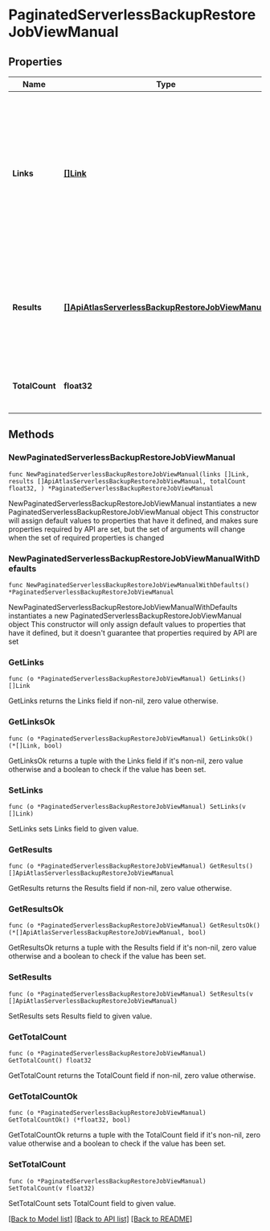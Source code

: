 # PaginatedServerlessBackupRestoreJobViewManual

## Properties

Name | Type | Description | Notes
------------ | ------------- | ------------- | -------------
**Links** | [**[]Link**](Link.md) | List of one or more Uniform Resource Locators (URLs) that point to API sub-resources, related API resources, or both. RFC 5988 outlines these relationships. | [readonly] 
**Results** | [**[]ApiAtlasServerlessBackupRestoreJobViewManual**](ApiAtlasServerlessBackupRestoreJobViewManual.md) | List of returned documents that MongoDB Cloud provides when completing this request. | [readonly] 
**TotalCount** | **float32** | Number of documents returned in this response. | [readonly] 

## Methods

### NewPaginatedServerlessBackupRestoreJobViewManual

`func NewPaginatedServerlessBackupRestoreJobViewManual(links []Link, results []ApiAtlasServerlessBackupRestoreJobViewManual, totalCount float32, ) *PaginatedServerlessBackupRestoreJobViewManual`

NewPaginatedServerlessBackupRestoreJobViewManual instantiates a new PaginatedServerlessBackupRestoreJobViewManual object
This constructor will assign default values to properties that have it defined,
and makes sure properties required by API are set, but the set of arguments
will change when the set of required properties is changed

### NewPaginatedServerlessBackupRestoreJobViewManualWithDefaults

`func NewPaginatedServerlessBackupRestoreJobViewManualWithDefaults() *PaginatedServerlessBackupRestoreJobViewManual`

NewPaginatedServerlessBackupRestoreJobViewManualWithDefaults instantiates a new PaginatedServerlessBackupRestoreJobViewManual object
This constructor will only assign default values to properties that have it defined,
but it doesn't guarantee that properties required by API are set

### GetLinks

`func (o *PaginatedServerlessBackupRestoreJobViewManual) GetLinks() []Link`

GetLinks returns the Links field if non-nil, zero value otherwise.

### GetLinksOk

`func (o *PaginatedServerlessBackupRestoreJobViewManual) GetLinksOk() (*[]Link, bool)`

GetLinksOk returns a tuple with the Links field if it's non-nil, zero value otherwise
and a boolean to check if the value has been set.

### SetLinks

`func (o *PaginatedServerlessBackupRestoreJobViewManual) SetLinks(v []Link)`

SetLinks sets Links field to given value.


### GetResults

`func (o *PaginatedServerlessBackupRestoreJobViewManual) GetResults() []ApiAtlasServerlessBackupRestoreJobViewManual`

GetResults returns the Results field if non-nil, zero value otherwise.

### GetResultsOk

`func (o *PaginatedServerlessBackupRestoreJobViewManual) GetResultsOk() (*[]ApiAtlasServerlessBackupRestoreJobViewManual, bool)`

GetResultsOk returns a tuple with the Results field if it's non-nil, zero value otherwise
and a boolean to check if the value has been set.

### SetResults

`func (o *PaginatedServerlessBackupRestoreJobViewManual) SetResults(v []ApiAtlasServerlessBackupRestoreJobViewManual)`

SetResults sets Results field to given value.


### GetTotalCount

`func (o *PaginatedServerlessBackupRestoreJobViewManual) GetTotalCount() float32`

GetTotalCount returns the TotalCount field if non-nil, zero value otherwise.

### GetTotalCountOk

`func (o *PaginatedServerlessBackupRestoreJobViewManual) GetTotalCountOk() (*float32, bool)`

GetTotalCountOk returns a tuple with the TotalCount field if it's non-nil, zero value otherwise
and a boolean to check if the value has been set.

### SetTotalCount

`func (o *PaginatedServerlessBackupRestoreJobViewManual) SetTotalCount(v float32)`

SetTotalCount sets TotalCount field to given value.



[[Back to Model list]](../README.md#documentation-for-models) [[Back to API list]](../README.md#documentation-for-api-endpoints) [[Back to README]](../README.md)



